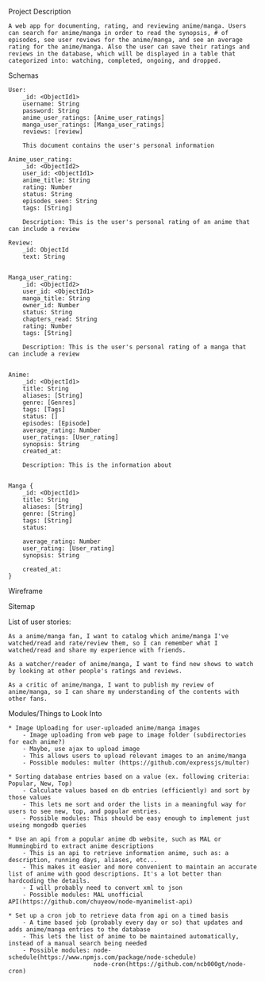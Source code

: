 Project Description
	
	A web app for documenting, rating, and reviewing anime/manga. Users can search for anime/manga in order to read the synopsis, # of episodes, see user reviews for the anime/manga, and see an average rating for the anime/manga. Also the user can save their ratings and reviews in the database, which will be displayed in a table that categorized into: watching, completed, ongoing, and dropped.

Schemas

	User:
		_id: <ObjectId1>
		username: String
		password: String
		anime_user_ratings: [Anime_user_ratings]
		manga_user_ratings: [Manga_user_ratings]
		reviews: [review]

		This document contains the user's personal information

	Anime_user_rating:
		_id: <ObjectId2>
		user_id: <ObjectId1>
		anime_title: String
		rating: Number
		status: String
		episodes_seen: String
		tags: [String]

		Description: This is the user's personal rating of an anime that can include a review

	Review:
		_id: ObjectId
		text: String

		
	Manga_user_rating:
		_id: <ObjectId2>
		user_id: <ObjectId1>
		manga_title: String
		owner_id: Number
		status: String
		chapters_read: String
		rating: Number
		tags: [String]

		Description: This is the user's personal rating of a manga that can include a review


	Anime:
		_id: <ObjectId1>
		title: String
		aliases: [String]
		genre: [Genres]
		tags: [Tags]
		status: []
		episodes: [Episode]
		average_rating: Number
		user_ratings: [User_rating]
		synopsis: String
		created_at:

		Description: This is the information about


	Manga {
		_id: <ObjectId1>
		title: String
		aliases: [String]
		genre: [String]
		tags: [String]
		status:

		average_rating: Number
		user_rating: [User_rating]
		synopsis: String

		created_at: 
	}

Wireframe



Sitemap


List of user stories:

	As a anime/manga fan, I want to catalog which anime/manga I've watched/read and rate/review them, so I can remember what I watched/read and share my experience with friends.

	As a watcher/reader of anime/manga, I want to find new shows to watch by looking at other people's ratings and reviews.

	As a critic of anime/manga, I want to publish my review of anime/manga, so I can share my understanding of the contents with other fans.

Modules/Things to Look Into

	* Image Uploading for user-uploaded anime/manga images
		- Image uploading from web page to image folder (subdirectories for each anime?)
		- Maybe, use ajax to upload image
		- This allows users to upload relevant images to an anime/manga
		- Possible modules: multer (https://github.com/expressjs/multer)

	* Sorting database entries based on a value (ex. following criteria: Popular, New, Top)
		- Calculate values based on db entries (efficiently) and sort by those values
		- This lets me sort and order the lists in a meaningful way for users to see new, top, and popular entries.
		- Possible modules: This should be easy enough to implement just useing mongodb queries

	* Use an api from a popular anime db website, such as MAL or Hummingbird to extract anime descriptions
		- This is an api to retrieve information anime, such as: a description, running days, aliases, etc...
		- This makes it easier and more convenient to maintain an accurate list of anime with good descriptions. It's a lot better than hardcoding the details.
		- I will probably need to convert xml to json
		- Possible modules: MAL unofficial API(https://github.com/chuyeow/node-myanimelist-api)

	* Set up a cron job to retrieve data from api on a timed basis
		- A time based job (probably every day or so) that updates and adds anime/manga entries to the database
		- This lets the list of anime to be maintained automatically, instead of a manual search being needed
		- Possible modules: node-schedule(https://www.npmjs.com/package/node-schedule)
							node-cron(https://github.com/ncb000gt/node-cron)


	

